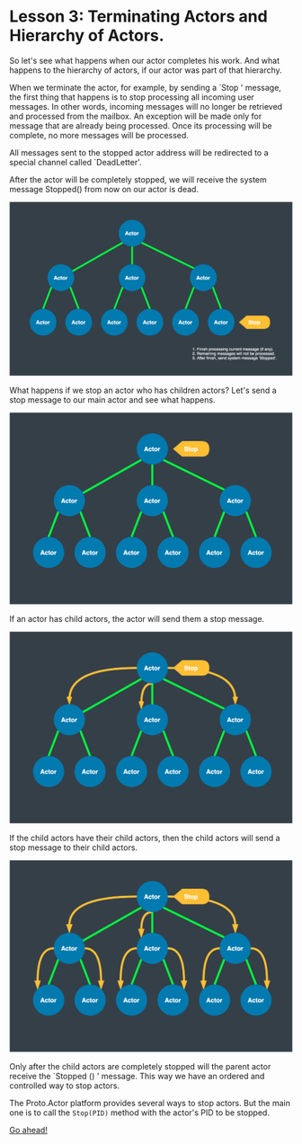 # Lesson 3: Terminating Actors and Hierarchy of Actors.

So let's see what happens when our actor completes his work. And what happens to the hierarchy of actors, if our actor was part of that hierarchy.

When we terminate the actor, for example, by sending a `Stop ' message, the first thing that happens is to stop processing all incoming user messages. In other words, incoming messages will no longer be retrieved and processed from the mailbox. An exception will be made only for message that are already being processed. Once its processing will be complete, no more messages will be processed.

All messages sent to the stopped actor address will be redirected to a special channel called `DeadLetter'.

After the actor will be completely stopped, we will receive the system message Stopped() from now on our actor is dead.

![3 3 11](images/3_3_11.png)

What happens if we stop an actor who has children actors? Let's send a stop message to our main actor and see what happens.

![3 3 2](images/3_3_2.png)

If an actor has child actors, the actor will send them a stop message.

![3 3 3](images/3_3_3.png)

If the child actors have their child actors, then the child actors will send a stop message to their child actors.

![3 3 4](images/3_3_4.png)

Only after the child actors are completely stopped will the parent actor receive the `Stopped () ' message. This way we have an ordered and controlled way to stop actors.

The Proto.Actor platform provides several ways to stop actors. But the main one is to call the `Stop(PID)` method with the actor's PID to be stopped.

[Go ahead!](../lesson-4)
